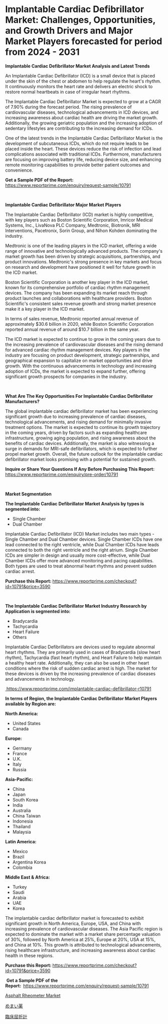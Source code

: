 <p><h1>Implantable Cardiac Defibrillator Market: Challenges, Opportunities, and Growth Drivers and Major Market Players forecasted for period from 2024 - 2031</h1></p><p><strong>Implantable Cardiac Defibrillator Market Analysis and Latest Trends</strong></p>
<p><p>An Implantable Cardiac Defibrillator (ICD) is a small device that is placed under the skin of the chest or abdomen to help regulate the heart's rhythm. It continuously monitors the heart rate and delivers an electric shock to restore normal heartbeats in case of irregular heart rhythms.</p><p>The Implantable Cardiac Defibrillator Market is expected to grow at a CAGR of 7.90% during the forecast period. The rising prevalence of cardiovascular diseases, technological advancements in ICD devices, and increasing awareness about cardiac health are driving the market growth. Additionally, the growing geriatric population and the increasing adoption of sedentary lifestyles are contributing to the increasing demand for ICDs.</p><p>One of the latest trends in the Implantable Cardiac Defibrillator Market is the development of subcutaneous ICDs, which do not require leads to be placed inside the heart. These devices reduce the risk of infection and lead complications associated with traditional ICDs. Furthermore, manufacturers are focusing on improving battery life, reducing device size, and enhancing remote monitoring capabilities to provide better patient outcomes and convenience.</p></p>
<p><strong>Get a Sample PDF of the Report:&nbsp;</strong> <a href="https://www.reportprime.com/enquiry/request-sample/10791">https://www.reportprime.com/enquiry/request-sample/10791</a></p>
<p>&nbsp;</p>
<p><strong>Implantable Cardiac Defibrillator Major Market Players</strong></p>
<p><p>The Implantable Cardiac Defibrillator (ICD) market is highly competitive, with key players such as Boston Scientific Corporation, Imricor Medical Systems, Inc., LivaNova PLC Company, Medtronic, Biotronik, MRI Interventions, Pacetronix, Sorin Group, and Nihon Kohden dominating the industry. </p><p>Medtronic is one of the leading players in the ICD market, offering a wide range of innovative and technologically advanced products. The company's market growth has been driven by strategic acquisitions, partnerships, and product innovations. Medtronic's strong presence in key markets and focus on research and development have positioned it well for future growth in the ICD market.</p><p>Boston Scientific Corporation is another key player in the ICD market, known for its comprehensive portfolio of cardiac rhythm management devices. The company has been expanding its market reach through product launches and collaborations with healthcare providers. Boston Scientific's consistent sales revenue growth and strong market presence make it a key player in the ICD market.</p><p>In terms of sales revenue, Medtronic reported annual revenue of approximately $30.6 billion in 2020, while Boston Scientific Corporation reported annual revenue of around $10.7 billion in the same year.</p><p>The ICD market is expected to continue to grow in the coming years due to the increasing prevalence of cardiovascular diseases and the rising demand for advanced cardiac rhythm management devices. Key players in the industry are focusing on product development, strategic partnerships, and geographical expansion to capitalize on market opportunities and drive growth. With the continuous advancements in technology and increasing adoption of ICDs, the market is expected to expand further, offering significant growth prospects for companies in the industry.</p></p>
<p>&nbsp;</p>
<p><strong>What Are The Key Opportunities For Implantable Cardiac Defibrillator Manufacturers?</strong></p>
<p><p>The global implantable cardiac defibrillator market has been experiencing significant growth due to increasing prevalence of cardiac diseases, technological advancements, and rising demand for minimally invasive treatment options. The market is expected to continue its growth trajectory in the coming years, driven by factors such as expanding healthcare infrastructure, growing aging population, and rising awareness about the benefits of cardiac devices. Additionally, the market is also witnessing a surge in demands for MRI-safe defibrillators, which is expected to further propel market growth. Overall, the future outlook for the implantable cardiac defibrillator market looks promising with a potential for sustained growth.</p></p>
<p><strong>Inquire or Share Your Questions If Any Before Purchasing This Report:</strong> <a href="https://www.reportprime.com/enquiry/pre-order/10791">https://www.reportprime.com/enquiry/pre-order/10791</a></p>
<p>&nbsp;</p>
<p><strong>Market Segmentation</strong></p>
<p><strong>The Implantable Cardiac Defibrillator Market Analysis by types is segmented into:</strong></p>
<p><ul><li>Single Chamber</li><li>Dual Chamber</li></ul></p>
<p><p>Implantable Cardiac Defibrillator (ICD) Market includes two main types - Single Chamber and Dual Chamber devices. Single Chamber ICDs have one lead connected to the right ventricle, while Dual Chamber ICDs have leads connected to both the right ventricle and the right atrium. Single Chamber ICDs are simpler in design and usually more cost-effective, while Dual Chamber ICDs offer more advanced monitoring and pacing capabilities. Both types are used to treat abnormal heart rhythms and prevent sudden cardiac arrest.</p></p>
<p><strong>Purchase this Report:&nbsp;</strong><a href="https://www.reportprime.com/checkout?id=10791&price=3590">https://www.reportprime.com/checkout?id=10791&price=3590</a></p>
<p>&nbsp;</p>
<p><strong>The Implantable Cardiac Defibrillator Market Industry Research by Application is segmented into:</strong></p>
<p><ul><li>Bradycardia</li><li>Tachycardia</li><li>Heart Failure</li><li>Others</li></ul></p>
<p><p>Implantable Cardiac Defibrillators are devices used to regulate abnormal heart rhythms. They are primarily used in cases of Bradycardia (slow heart rhythm), Tachycardia (fast heart rhythm), and Heart Failure to help maintain a healthy heart rate. Additionally, they can also be used in other heart conditions where the risk of sudden cardiac arrest is high. The market for these devices is driven by the increasing prevalence of cardiac diseases and advancements in technology.</p></p>
<p><a href="https://www.reportprime.com/implantable-cardiac-defibrillator-r10791">&nbsp;https://www.reportprime.com/implantable-cardiac-defibrillator-r10791</a></p>
<p><strong>In terms of Region, the Implantable Cardiac Defibrillator Market Players available by Region are:</strong></p>
<p>
    <p> <strong> North America: </strong>
        <ul>
            <li>United States</li>
            <li>Canada</li>
        </ul>
        </p> 
    <p> <strong> Europe: </strong>
        <ul>
            <li>Germany</li>
            <li>France</li>
            <li>U.K.</li>
            <li>Italy</li>
            <li>Russia</li>
        </ul>
        </p> 
    <p> <strong> Asia-Pacific: </strong>
        <ul>
            <li>China</li>
            <li>Japan</li>
            <li>South Korea</li>
            <li>India</li>
            <li>Australia</li>
            <li>China Taiwan</li>
            <li>Indonesia</li>
            <li>Thailand</li>
            <li>Malaysia</li>
        </ul>
        </p> 
    <p> <strong> Latin America: </strong>
        <ul>
            <li>Mexico</li>
            <li>Brazil</li>
            <li>Argentina Korea</li>
            <li>Colombia</li>
        </ul>
        </p> 
    <p> <strong> Middle East & Africa: </strong>
        <ul>
            <li>Turkey</li>
            <li>Saudi</li>
            <li>Arabia</li>
            <li>UAE</li>
            <li>Korea</li>
        </ul>
    </p>
    </p>
<p><p>The implantable cardiac defibrillator market is forecasted to exhibit significant growth in North America, Europe, USA, and China with increasing prevalence of cardiovascular diseases. The Asia Pacific region is expected to dominate the market with a market share percentage valuation of 30%, followed by North America at 25%, Europe at 20%, USA at 15%, and China at 10%. This growth is attributed to technological advancements, rising healthcare infrastructure, and increasing awareness about cardiac health in these regions.</p></p>
<p><strong>Purchase this Report: </strong><a href="https://www.reportprime.com/checkout?id=10791&price=3590">https://www.reportprime.com/checkout?id=10791&price=3590</a></p>
<p>&nbsp;<strong>Get a Sample PDF of the Report:&nbsp;&nbsp;</strong><a href="https://www.reportprime.com/enquiry/request-sample/10791">https://www.reportprime.com/enquiry/request-sample/10791</a></p>
<p><strong></strong></p>
<p><p><a href="https://simplistic-meeting-7ee.notion.site/Asphalt-Rheometer-Market-Analysis-Its-CAGR-Market-Segmentation-and-Global-Industry-Overview-1d0f65fc582242f2a65f08a2ca37efee">Asphalt Rheometer Market</a></p><p><a href="https://medium.com/@nicolasrown5/%E3%82%81%E3%81%BE%E3%81%84%E8%96%AC%E5%B8%82%E5%A0%B4-2031%E5%B9%B4%E3%81%BE%E3%81%A7%E3%81%AE%E3%83%88%E3%83%AC%E3%83%B3%E3%83%89-%E4%BA%88%E6%B8%AC-%E7%AB%B6%E4%BA%89%E5%88%86%E6%9E%90-51882008efd1">めまい薬</a></p><p><a href="https://medium.com/@lorrainethompson10/%E8%87%A8%E5%BA%8A%E5%B1%88%E6%8A%98%E8%A8%88%E5%B8%82%E5%A0%B4%E3%81%AE%E8%A6%8F%E6%A8%A1-cagr-%E3%83%88%E3%83%AC%E3%83%B3%E3%83%892024-2030-451847f0f843">臨床屈折計</a></p></p>